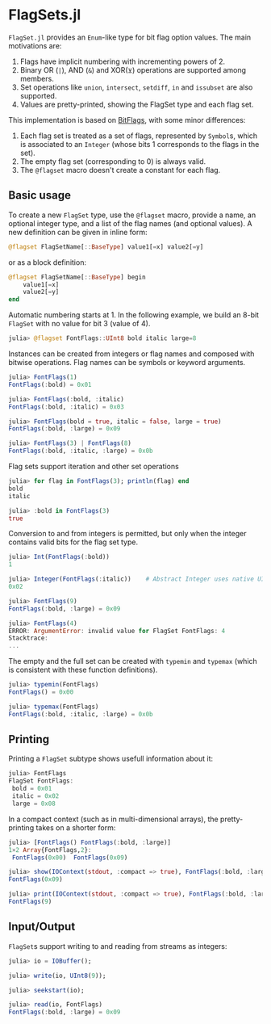 # FlagSets.jl

`FlagSet.jl` provides an `Enum`-like type for bit flag option values. The main motivations
are:

1. Flags have implicit numbering with incrementing powers of 2.
2. Binary OR (`|`), AND (`&`) and XOR(`⊻`) operations are supported among members.
3. Set operations like `union`, `intersect`, `setdiff`, `in` and `issubset` are also
    supported.
4. Values are pretty-printed, showing the FlagSet type and each flag set.

This implementation is based on [BitFlags](https://github.com/jmert/BitFlags.jl), with
some minor differences:

1. Each flag set is treated as a set of flags, represented by `Symbol`s, which is
    associated to an `Integer` (whose bits 1 corresponds to the flags in the set).
2. The empty flag set (corresponding to 0) is always valid.
3. The `@flagset` macro doesn't create a constant for each flag.


## Basic usage

To create a new `FlagSet` type, use the `@flagset` macro, provide a name, an
optional integer type, and a list of the flag names (and optional values).
A new definition can be given in inline form:
```julia
@flagset FlagSetName[::BaseType] value1[=x] value2[=y]
```
or as a block definition:
```julia
@flagset FlagSetName[::BaseType] begin
    value1[=x]
    value2[=y]
end
```

Automatic numbering starts at 1. In the following example, we build an 8-bit `FlagSet`
with no value for bit 3 (value of 4).
```julia
julia> @flagset FontFlags::UInt8 bold italic large=8
```

Instances can be created from integers or flag names and composed with bitwise operations.
Flag names can be symbols or keyword arguments.
```julia
julia> FontFlags(1)
FontFlags(:bold) = 0x01

julia> FontFlags(:bold, :italic)
FontFlags(:bold, :italic) = 0x03

julia> FontFlags(bold = true, italic = false, large = true)
FontFlags(:bold, :large) = 0x09

julia> FontFlags(3) | FontFlags(8)
FontFlags(:bold, :italic, :large) = 0x0b
```

Flag sets support iteration and other set operations
```julia
julia> for flag in FontFlags(3); println(flag) end
bold
italic

julia> :bold in FontFlags(3)
true
```

Conversion to and from integers is permitted, but only when the integer contains valid
bits for the flag set type.
```julia
julia> Int(FontFlags(:bold))
1

julia> Integer(FontFlags(:italic))    # Abstract Integer uses native UInt8 type
0x02

julia> FontFlags(9)
FontFlags(:bold, :large) = 0x09

julia> FontFlags(4)
ERROR: ArgumentError: invalid value for FlagSet FontFlags: 4
Stacktrace:
...
```

The empty and the full set can be created with `typemin` and `typemax` (which is
consistent with these function definitions).
```julia
julia> typemin(FontFlags)
FontFlags() = 0x00

julia> typemax(FontFlags)
FontFlags(:bold, :italic, :large) = 0x0b
```

## Printing

Printing a `FlagSet` subtype shows usefull information about it:
```julia
julia> FontFlags
FlagSet FontFlags:
 bold = 0x01
 italic = 0x02
 large = 0x08
```

In a compact context (such as in multi-dimensional arrays), the pretty-printing
takes on a shorter form:
```julia
julia> [FontFlags() FontFlags(:bold, :large)]
1×2 Array{FontFlags,2}:
 FontFlags(0x00)  FontFlags(0x09)

julia> show(IOContext(stdout, :compact => true), FontFlags(:bold, :large))
FontFlags(0x09)

julia> print(IOContext(stdout, :compact => true), FontFlags(:bold, :large))
FontFlags(9)
```
## Input/Output

`FlagSet`s support writing to and reading from streams as integers:
```julia
julia> io = IOBuffer();

julia> write(io, UInt8(9));

julia> seekstart(io);

julia> read(io, FontFlags)
FontFlags(:bold, :large) = 0x09
```

